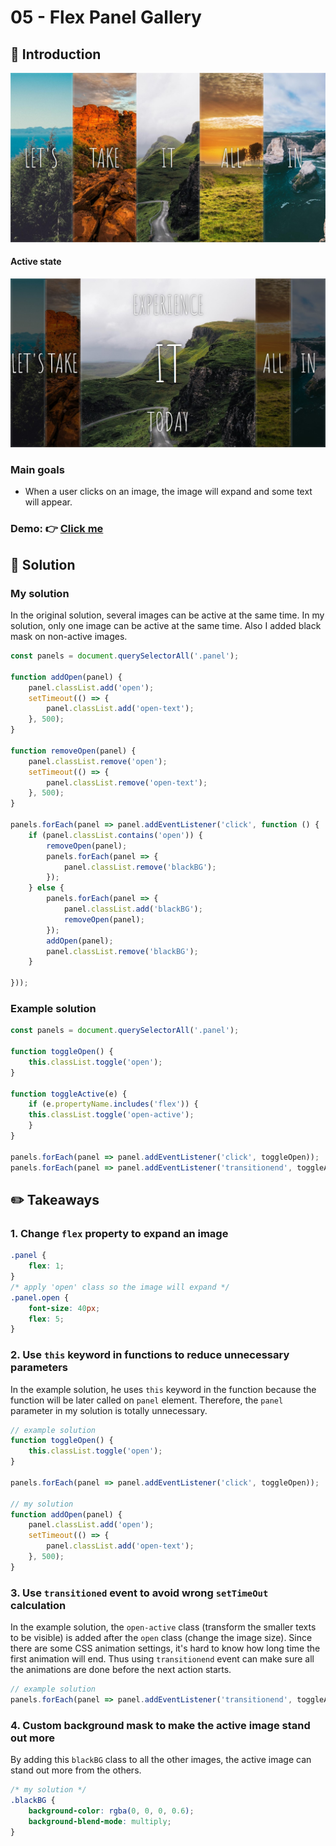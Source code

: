 # 05 - Flex Panel Gallery
## :eyes: Introduction

![](./screenshot_1.jpg)
#### Active state
![](./screenshot_2.jpg)

### Main goals

- When a user clicks on an image, the image will expand and some text will appear. 

### Demo: 👉 [Click me]()

## :pushpin: Solution

### My solution

In the original solution, several images can be active at the same time. In my solution, only one image can be active at the same time. Also I added black mask on non-active images. 

```javascript
const panels = document.querySelectorAll('.panel');

function addOpen(panel) {
    panel.classList.add('open');
    setTimeout(() => {
        panel.classList.add('open-text');
    }, 500);
}

function removeOpen(panel) {
    panel.classList.remove('open');
    setTimeout(() => {
        panel.classList.remove('open-text');
    }, 500);
}

panels.forEach(panel => panel.addEventListener('click', function () {
    if (panel.classList.contains('open')) {
        removeOpen(panel);
        panels.forEach(panel => {
            panel.classList.remove('blackBG');
        });
    } else {
        panels.forEach(panel => {
            panel.classList.add('blackBG');
            removeOpen(panel);
        });
        addOpen(panel);
        panel.classList.remove('blackBG');
    }

}));
```

### Example solution
```javascript
const panels = document.querySelectorAll('.panel');

function toggleOpen() {
    this.classList.toggle('open');
}

function toggleActive(e) {
    if (e.propertyName.includes('flex')) {
    this.classList.toggle('open-active');
    }
}

panels.forEach(panel => panel.addEventListener('click', toggleOpen));
panels.forEach(panel => panel.addEventListener('transitionend', toggleActive));
```

## :pencil2: Takeaways

### 1. Change `flex` property to expand an image

```css
.panel {
    flex: 1;
}
/* apply 'open' class so the image will expand */
.panel.open {
    font-size: 40px;
    flex: 5;
}
```

### 2. Use `this` keyword in functions to reduce unnecessary parameters
In the example solution, he uses `this` keyword in the function because the function will be later called on `panel` element. Therefore, the `panel` parameter in my solution is totally unnecessary. 
```javascript
// example solution
function toggleOpen() {
    this.classList.toggle('open');
}

panels.forEach(panel => panel.addEventListener('click', toggleOpen));

// my solution
function addOpen(panel) {
    panel.classList.add('open');
    setTimeout(() => {
        panel.classList.add('open-text');
    }, 500);
}
```

### 3. Use `transitioned` event to avoid wrong `setTimeOut` calculation
In the example solution, the `open-active` class (transform the smaller texts to be visible) is added after the `open` class (change the image size). Since there are some CSS animation settings, it's hard to know how long time the first animation will end. Thus using `transitionend` event can make sure all the animations are done before the next action starts.
```javascript
// example solution
panels.forEach(panel => panel.addEventListener('transitionend', toggleActive));
```

### 4. Custom background mask to make the active image stand out more
By adding this `blackBG` class to all the other images, the active image can stand out more from the others.
```css
/* my solution */
.blackBG {
    background-color: rgba(0, 0, 0, 0.6);
    background-blend-mode: multiply;
}
```